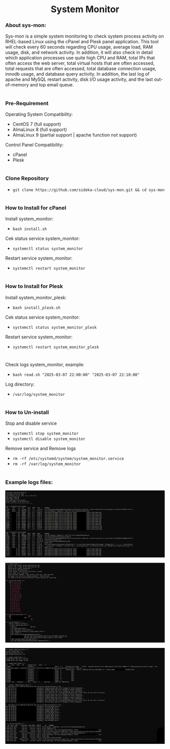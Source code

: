 <h1 align="center">System Monitor</h1>

### About sys-mon:

Sys-mon is a simple system monitoring to check system process activity on RHEL-based Linux using the cPanel and Plesk panel application. This tool will check every 60 seconds regarding CPU usage, average load, RAM usage, disk, and network activity. In addition, it will also check in detail which application processes use quite high CPU and RAM, total IPs that often access the web server, total virtual hosts that are often accessed, total requests that are often accessed, total database connection usage, innodb usage, and database query activity. In addition, the last log of apache and MySQL restart activity, disk I/O usage activity, and the last out-of-memory and top email queue.

#

### Pre-Requirement

Operating System Compatibility:
- CentOS 7 (full support)
- AlmaLinux 8 (full support)
- AlmaLinux 9 (partial support | apache function not support)

Control Panel Compatibility:
- cPanel
- Plesk


#
### Clone Repository

- `git clone https://github.com/sideka-cloud/sys-mon.git && cd sys-mon`

#
### How to Install for cPanel

Install system_monitor: 

- `bash install.sh`

Cek status service system_monitor:

- `systemctl status system_monitor`

Restart service system_monitor:

- `systemctl restart system_monitor`


#
### How to Install for Plesk

Install system_monitor_plesk: 

- `bash install_plesk.sh`

Cek status service system_monitor:

- `systemctl status system_monitor_plesk`

Restart service system_monitor:

- `systemctl restart system_monitor_plesk`

#
Check logs system_monitor, example:

- `bash read.sh "2025-03-07 22:00:00" "2025-03-07 22:10:00"`

Log directory:

- `/var/log/system_monitor`

#
### How to Un-install

Stop and disable service

- `systemctl stop system_monitor`
- `systemctl disable system_monitor`

Remove service and Remove logs

- `rm -rf /etc/systemd/system/system_monitor.service`
- `rm -rf /var/log/system_monitor`

#
### Example logs files:

![Alt text](img/1.png)

![Alt text](img/2.png)

![Alt text](img/3.png)
